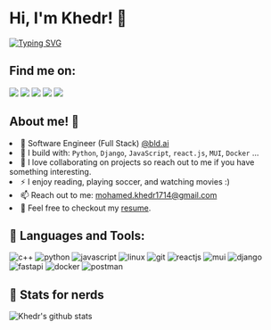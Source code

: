 # Hi, I'm Khedr! :blue_heart:

<p align="left">
  <a href="https://git.io/typing-svg"><img src="https://readme-typing-svg.demolab.com?font=Fira+Code&weight=900&size=20&pause=1000&color=36BCF7FF&width=434&height=50&lines=I+Solve+Problems+With+Code;" alt="Typing SVG" /></a>
</p>

## 	Find me on:
[<img src="https://img.shields.io/badge/github-%2312100E.svg?&style=for-the-badge&logo=github&logoColor=white&color=black"/>](https://github.com/devkhedr/)
[<img src="https://img.shields.io/badge/linkedin-%230077B5.svg?&style=for-the-badge&logo=linkedin&logoColor=white"/>](https://www.linkedin.com/in/muhamed-khedr/)
[<img src="https://img.shields.io/badge/codeforces-%2312100E.svg?&style=for-the-badge&logo=codeforces&logoColor=white&color=28A745"/>](https://codeforces.com/profile/Khedr)
[<img src="https://img.shields.io/badge/instagram-%2312100E.svg?&style=for-the-badge&logo=instagram&color=405DE6"/>](https://www.instagram.com/muhamed_khedr7/) 
[<img src="https://img.shields.io/badge/telegram-%2312100E.svg?&style=for-the-badge&logo=telegram&color=405DE6"/>](https://t.me/mohameed07) 

## About me! :tada:
<li> 🏢 Software Engineer (Full Stack) <a href="https://www.bld.ai/"> @bld.ai </a> </li>
<li> 🧰 I build with: <code>Python</code>, <code>Django</code>, <code>JavaScript</code>, <code>react.js</code>, <code>MUI</code>, <code>Docker</code> ... </li>
<li> 🤝 I love collaborating on projects so reach out to me if you have something interesting. </li>
<li> ⚡ I enjoy reading, playing soccer, and watching movies :) </li>
<li> 📫 Reach out to me: <a href="mailto:mohamed.khedr1714@gmail.com">mohamed.khedr1714@gmail.com</a> </li>
<li> 📙 Feel free to checkout my <a href="https://drive.google.com/file/d/1X162XSkYKvlWsBJUrjsbHC02pN739Pnt/view?usp=share_link">resume</a>. </li>


## 	:ribbon: Languages and Tools:
![c++](https://img.shields.io/badge/c++%20-%2300599C.svg?&style=for-the-badge&logo=c%2B%2B&ogoColor=white)
![python](https://img.shields.io/badge/python%20-%2300599C.svg?&style=for-the-badge&logo=python&ogoColor=white)
![javascript](https://img.shields.io/badge/javascript%20-%2300599C.svg?&style=for-the-badge&logo=javascript&ogoColor=white)
![linux](https://img.shields.io/badge/linux%20-%2300599C.svg?&style=for-the-badge&logo=linux&logoColor=white)
![git](https://img.shields.io/badge/git%20-%2300599C.svg?&style=for-the-badge&logo=git&logoColor=white)
![reactjs](https://img.shields.io/badge/reactjs%20-%2300599C.svg?&style=for-the-badge&logo=react&logoColor=white)
![mui](https://img.shields.io/badge/mui%20-%2300599C.svg?&style=for-the-badge&logo=mui&logoColor=white)
![django](https://img.shields.io/badge/django%20-%2300599C.svg?&style=for-the-badge&logo=django&logoColor=white)
![fastapi](https://img.shields.io/badge/fastapi%20-%2300599C.svg?&style=for-the-badge&logo=fastapi&logoColor=white)
![docker](https://img.shields.io/badge/docker%20-%2300599C.svg?&style=for-the-badge&logo=docker&ogoColor=white)
![postman](https://img.shields.io/badge/Postman%20-%2300599C.svg?&style=for-the-badge&logo=Postman&ogoColor=white)


## :medal_sports: Stats for nerds
![Khedr's github stats](https://github-readme-stats.vercel.app/api?username=devkhedr&show_icons=true&theme=dracula)
